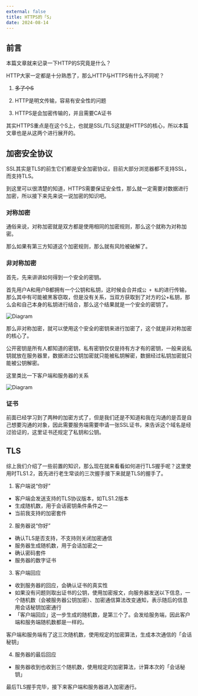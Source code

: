 ```yaml
---
external: false
title: HTTPS的「S」
date: 2024-08-14
---
```


## 前言

本篇文章就来记录一下HTTP的S究竟是什么？

HTTP大家一定都是十分熟悉了，那么HTTP与HTTPS有什么不同呢？

1. ~~多了个S~~

2. HTTP是明文传输，容易有安全性的问题

3. HTTPS是会加密传输的，并且需要CA证书

其实HTTPS重点是在这个S上，也就是SSL/TLS这就是HTTPS的核心，所以本篇文章也是从这两个进行展开的。

## 加密安全协议

SSL其实是TLS的前生它们都是安全加密协议，目前大部分浏览器都不支持SSL，而支持TLS。

到这里可以很清楚的知道，HTTPS需要保证安全性，那么就一定需要对数据进行加密，所以接下来先来说一说加密的知识吧。

### 对称加密

通俗来说，对称加密就是双方都是使用相同的加密规则，那么这个就称为对称加密。

那么如果有第三方知道这个加密规则，那么就有风险被破解了。

### 非对称加密

首先，先来讲讲如何得到一个安全的密钥。

首先用户A和用户B都拥有一个公钥和私钥，这时候会合并成`公 + 私`的进行传输，那么其中有可能被黑客窃取，但是没有关系，当双方获取到了对方的公+私钥，那么会和自己本身的私钥进行结合，那么这个结果就是一个安全的密钥了。

![Diagram](/assets/https/01.png)

那么非对称加密，就可以使用这个安全的密钥来进行加密了，这个就是非对称加密的核心了。

公开密钥是所有人都知道的密钥，私有密钥仅仅是持有方才有的密钥，一般来说私钥就放在服务器里，数据进过公钥加密就只能被私钥解密，数据经过私钥加密就只能被公钥解密。

这里类比一下客户端和服务器的关系

![Diagram](/assets/https/02.png)

### 证书

前面已经学习到了两种的加密方式了，但是我们还是不知道和我在沟通的是否是自己想要沟通的对象，因此需要服务端需要申请一张SSL证书，来告诉这个域名是经过验证的，这里证书还规定了私钥和公钥。

## TLS

综上我们介绍了一些前置的知识，那么现在就来看看如何进行TLS握手呢？这里使用时TLS1.2，首先进行老生常谈的三次握手接下来就是TLS的握手了。


1. 客户端说“你好”

  - 客户端会发送支持的TLS协议版本，如TLS1.2版本
  - 生成随机数，用于会话密钥条件条件之一
  - 当前我支持的加密套件

2. 服务器说“你好”
  
  - 确认TLS是否支持，不支持则关闭加密通信
  - 服务器生成随机数，用于会话加密之一
  - 确认密码套件
  - 服务器的数字证书

3. 客户端回应
  
  - 收到服务器的回应，会确认证书的真实性
  - 如果没有问题则取出证书的公钥，使用加密报文，向服务器发送以下信息，一个随机数（会被服务器公钥加密）、加密通信算法改变通知，表示随后的信息用会话秘钥加密通行
  - 「客户端回应」这一步生成的随机数，是第三个了。会发给服务端，因此客户端和服务端随机数都是一样的。

客户端和服务端有了这三次随机数，使用规定的加密算法，生成本次通信的「会话秘钥」

4. 服务器的最后回应

  - 服务器收到也收到三个随机数，使用规定的加密算法，计算本次的「会话秘钥」

最后TLS握手完毕，接下来客户端和服务器进入加密通行。
